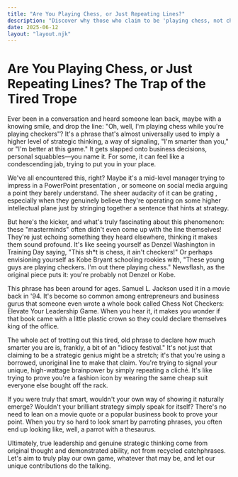 ```yaml
---
title: "Are You Playing Chess, or Just Repeating Lines?"
description: "Discover why those who claim to be 'playing chess, not checkers' might be missing the real brilliance of strategy."
date: 2025-06-12
layout: "layout.njk"
---
```


# Are You Playing Chess, or Just Repeating Lines? The Trap of the Tired Trope

Ever been in a conversation and heard someone lean back, maybe with a knowing smile, and drop the line: "Oh, well, I'm playing chess while you're playing checkers"?  It's a phrase that's almost universally used to imply a higher level of strategic thinking, a way of signaling, "I'm smarter than you," or "I'm better at this game."  It gets slapped onto business decisions, personal squabbles—you name it.  For some, it can feel like a condescending jab, trying to put you in your place.

We've all encountered this, right? Maybe it's a mid-level manager trying to impress in a PowerPoint presentation , or someone on social media arguing a point they barely understand. The sheer audacity of it can be grating , especially when they genuinely believe they're operating on some higher intellectual plane just by stringing together a sentence that hints at strategy.

But here's the kicker, and what's truly fascinating about this phenomenon: these "masterminds" often didn't even come up with the line themselves!  They're just echoing something they heard elsewhere, thinking it makes them sound profound.  It's like seeing yourself as Denzel Washington in Training Day saying, "This sh*t is chess, it ain't checkers!"  Or perhaps envisioning yourself as Kobe Bryant schooling rookies with, "These young guys are playing checkers. I'm out there playing chess."  Newsflash, as the original piece puts it: you're probably not Denzel or Kobe.

This phrase has been around for ages.  Samuel L. Jackson used it in a movie back in '94.  It's become so common among entrepreneurs and business gurus that someone even wrote a whole book called Chess Not Checkers: Elevate Your Leadership Game.  When you hear it, it makes you wonder if that book came with a little plastic crown so they could declare themselves king of the office.

The whole act of trotting out this tired, old phrase to declare how much smarter you are is, frankly, a bit of an "idiocy festival."  It's not just that claiming to be a strategic genius might be a stretch; it's that you're using a borrowed, unoriginal line to make that claim.  You're trying to signal your unique, high-wattage brainpower by simply repeating a cliché.  It's like trying to prove you're a fashion icon by wearing the same cheap suit everyone else bought off the rack.

If you were truly that smart, wouldn't your own way of showing it naturally emerge?  Wouldn't your brilliant strategy simply speak for itself?  There's no need to lean on a movie quote or a popular business book to prove your point.  When you try so hard to look smart by parroting phrases, you often end up looking like, well, a parrot with a thesaurus.

Ultimately, true leadership and genuine strategic thinking come from original thought and demonstrated ability, not from recycled catchphrases. Let's aim to truly play our own game, whatever that may be, and let our unique contributions do the talking.
